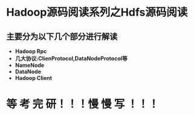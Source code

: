 # Hadoop源码阅读系列之Hdfs源码阅读

## 主要分为以下几个部分进行解读

*  **Hadoop Rpc** 
*  **几大协议:ClienProtocol,DataNodeProtocol等**
*  **NameNode**
*  **DataNode**
*  **Hadoop Client**
 
# 等 考 完 研！！！慢 慢 写 ！！！


